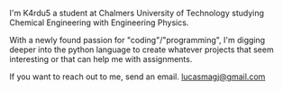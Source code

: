 I'm K4rdu5 a student at Chalmers University of Technology studying Chemical Engineering with Engineering Physics. 

With a newly found passion for "coding"/"programming", I'm digging deeper into the python language to create whatever projects that seem interesting or that can help me with assignments. 

If you want to reach out to me, send an email.
lucasmagj@gmail.com
<!---
K4rdu5/K4rdu5 is a ✨ special ✨ repository because its `README.md` (this file) appears on your GitHub profile.
You can click the Preview link to take a look at your changes.
--->
